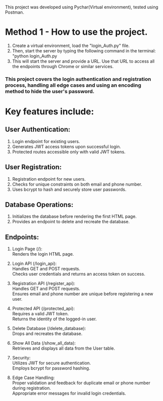 This project was developed using Pychar(Virtual environment), tested using Postman.

# Method 1 - How to use the project.
1. Create a virtual environment, load the "login_Auth.py" file.
2. Then, start the server by typing the following command in the terminal:
   "python login_Auth.py
3. This will start the server and provide a URL. Use that URL to access all the endpoints through Chrome or similar services.

### This project covers the login authentication and registration process, handling all edge cases and using an encoding method to hide the user's password. <br> 
# Key features include:

## User Authentication:

1. Login endpoint for existing users.
2. Generates JWT access tokens upon successful login.
3. Protected routes accessible only with valid JWT tokens.

## User Registration:

1. Registration endpoint for new users.
2. Checks for unique constraints on both email and phone number.
3. Uses bcrypt to hash and securely store user passwords.

## Database Operations:

1. Initializes the database before rendering the first HTML page.
2. Provides an endpoint to delete and recreate the database.

## Endpoints:

1. Login Page (/): <br>
Renders the login HTML page.

2. Login API (/login_api):<br>
Handles GET and POST requests.<br>
Checks user credentials and returns an access token on success.<br>

3. Registration API (/register_api):<br>
Handles GET and POST requests.<br>
Ensures email and phone number are unique before registering a new user.<br>

4. Protected API (/protected_api):<br>
Requires a valid JWT token.<br>
Returns the identity of the logged-in user.<br>

5. Delete Database (/delete_database):<br>
Drops and recreates the database.

6. Show All Data (/show_all_data):<br>
Retrieves and displays all data from the User table.<br>

7. Security:<br>
Utilizes JWT for secure authentication.<br>
Employs bcrypt for password hashing.<br>

8. Edge Case Handling:<br>
Proper validation and feedback for duplicate email or phone number during registration.<br>
Appropriate error messages for invalid login credentials.<br>

